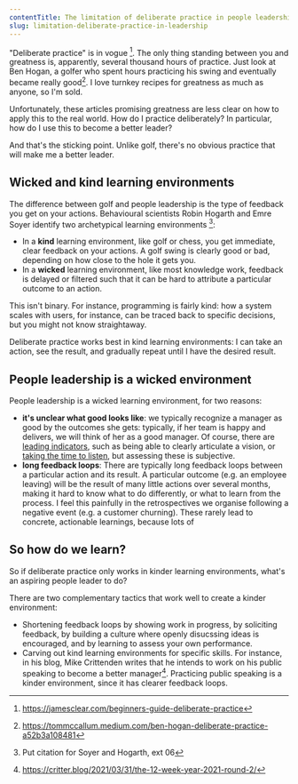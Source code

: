 ```yaml
---
contentTitle: The limitation of deliberate practice in people leadership
slug: limitation-deliberate-practice-in-leadership
---
```


"Deliberate practice" is in vogue [^1]. The only thing standing between you and greatness is, apparently, several thousand hours of practice. Just look at Ben Hogan, a golfer who spent hours practicing his swing and eventually became really good[^2]. I love turnkey recipes for greatness as much as anyone, so I'm sold. 

Unfortunately, these articles promising greatness are less clear on how to apply this to the real world. How do I practice deliberately? In particular, how do I use this to become a better leader?

And that's the sticking point. Unlike golf, there's no obvious practice that will make me a better leader.

## Wicked and kind learning environments

The difference between golf and people leadership is the type of feedback you get on your actions. Behavioural scientists Robin Hogarth and Emre Soyer identify two archetypical learning environments [^3]:
- In a **kind** learning environment, like golf or chess, you get immediate, clear feedback on your actions. A golf swing is clearly good or bad, depending on how close to the hole it gets you.
- In a **wicked** learning environment, like most knowledge work, feedback is delayed or filtered such that it can be hard to attribute a particular outcome to an action.

This isn't binary. For instance, programming is fairly kind: how a system scales with users, for instance, can be traced back to specific decisions, but you might not know straightaway.

Deliberate practice works best in kind learning environments: I can take an action, see the result, and gradually repeat until I have the desired result.

## People leadership is a wicked environment

People leadership is a wicked learning environment, for two reasons:
- **it's unclear what good looks like**: we typically recognize a manager as good by the outcomes she gets: typically, if her team is happy and delivers, we will think of her as a good manager. Of course, there are [leading indicators](https://pascalbugnion.net/blog/making-yourself-useful-as-a-middle-manager), such as being able to clearly articulate a vision, or [taking the time to listen](https://pascalbugnion.net/blog/slack-makes-better-leaders), but assessing these is subjective.
- **long feedback loops**: There are typically long feedback loops between a particular action and its result. A particular outcome (e.g. an employee leaving) will be the result of many little actions over several months, making it hard to know what to do differently, or what to learn from the process. I feel this painfully in the retrospectives we organise following a negative event (e.g. a customer churning). These rarely lead to concrete, actionable learnings, because lots of 

## So how do we learn?

So if deliberate practice only works in kinder learning environments, what's an aspiring people leader to do?

There are two complementary tactics that work well to create a kinder environment:
- Shortening feedback loops by showing work in progress, by soliciting feedback, by building a culture where openly disucssing ideas is encouraged, and by learning to assess your own performance.
- Carving out kind learning environments for specific skills. For instance, in his blog, Mike Crittenden writes that he intends to work on his public speaking to become a better manager[^4]. Practicing public speaking is a kinder environment, since it has clearer feedback loops.

[^1]: https://jamesclear.com/beginners-guide-deliberate-practice
[^2]: https://tommccallum.medium.com/ben-hogan-deliberate-practice-a52b3a108481
[^3]: Put citation for Soyer and Hogarth, ext 06
[^4]: https://critter.blog/2021/03/31/the-12-week-year-2021-round-2/
